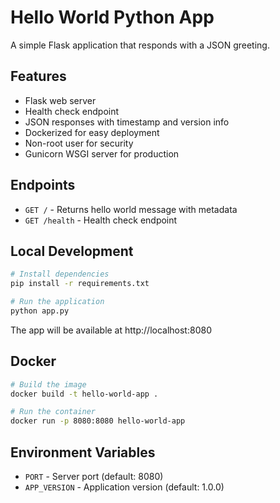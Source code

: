 # Hello World Python App

A simple Flask application that responds with a JSON greeting.

## Features

- Flask web server
- Health check endpoint
- JSON responses with timestamp and version info
- Dockerized for easy deployment
- Non-root user for security
- Gunicorn WSGI server for production

## Endpoints

- `GET /` - Returns hello world message with metadata
- `GET /health` - Health check endpoint

## Local Development

```bash
# Install dependencies
pip install -r requirements.txt

# Run the application
python app.py
```

The app will be available at http://localhost:8080

## Docker

```bash
# Build the image
docker build -t hello-world-app .

# Run the container
docker run -p 8080:8080 hello-world-app
```

## Environment Variables

- `PORT` - Server port (default: 8080)
- `APP_VERSION` - Application version (default: 1.0.0)

